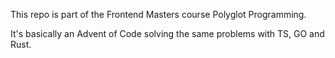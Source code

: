 This repo is part of the Frontend Masters course Polyglot Programming.

It's basically an Advent of Code solving the same problems with TS, GO and Rust.
